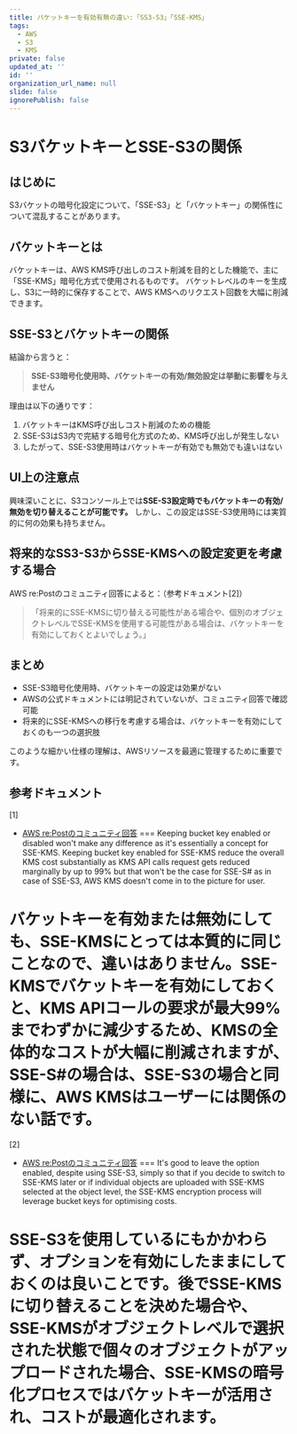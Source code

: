```yaml
---
title: バケットキーを有効有無の違い:「SS3-S3」「SSE-KMS」
tags:
  - AWS
  - S3
  - KMS
private: false
updated_at: ''
id: ''
organization_url_name: null
slide: false
ignorePublish: false
---
```

# S3バケットキーとSSE-S3の関係

## はじめに

S3バケットの暗号化設定について、「SSE-S3」と「バケットキー」の関係性について混乱することがあります。

## バケットキーとは

バケットキーは、AWS KMS呼び出しのコスト削減を目的とした機能で、主に「SSE-KMS」暗号化方式で使用されるものです。
バケットレベルのキーを生成し、S3に一時的に保存することで、AWS KMSへのリクエスト回数を大幅に削減できます。

## SSE-S3とバケットキーの関係

結論から言うと：

> **SSE-S3暗号化使用時、バケットキーの有効/無効設定は挙動に影響を与えません**

理由は以下の通りです：

1. バケットキーはKMS呼び出しコスト削減のための機能
2. SSE-S3はS3内で完結する暗号化方式のため、KMS呼び出しが発生しない
3. したがって、SSE-S3使用時はバケットキーが有効でも無効でも違いはない

## UI上の注意点

興味深いことに、S3コンソール上では**SSE-S3設定時でもバケットキーの有効/無効を切り替えることが可能です。**
しかし、この設定はSSE-S3使用時には実質的に何の効果も持ちません。

## 将来的なSS3-S3からSSE-KMSへの設定変更を考慮する場合

AWS re:Postのコミュニティ回答によると：（参考ドキュメント[2]）

> 「将来的にSSE-KMSに切り替える可能性がある場合や、個別のオブジェクトレベルでSSE-KMSを使用する可能性がある場合は、バケットキーを有効にしておくとよいでしょう。」

## まとめ

- SSE-S3暗号化使用時、バケットキーの設定は効果がない
- AWSの公式ドキュメントには明記されていないが、コミュニティ回答で確認可能
- 将来的にSSE-KMSへの移行を考慮する場合は、バケットキーを有効にしておくのも一つの選択肢

このような細かい仕様の理解は、AWSリソースを最適に管理するために重要です。

## 参考ドキュメント
[1]
- [AWS re:Postのコミュニティ回答](https://repost.aws/ja/questions/QUNfHSIoUZQru2sxvaoPEdyQ/enable-bucket-key-with-sse-s3)
===
Keeping bucket key enabled or disabled won't make any difference as it's essentially a concept for SSE-KMS. Keeping bucket key enabled for SSE-KMS reduce the overall KMS cost substantially as KMS API calls request gets reduced marginally by up to 99% but that won't be the case for SSE-S# as in case of SSE-S3, AWS KMS doesn't come in to the picture for user.

バケットキーを有効または無効にしても、SSE-KMSにとっては本質的に同じことなので、違いはありません。SSE-KMSでバケットキーを有効にしておくと、KMS APIコールの要求が最大99%までわずかに減少するため、KMSの全体的なコストが大幅に削減されますが、SSE-S#の場合は、SSE-S3の場合と同様に、AWS KMSはユーザーには関係のない話です。
===

[2]
- [AWS re:Postのコミュニティ回答](https://repost.aws/ja/questions/QUQPqQONRJR82adgj3xsSu0w/difference-in-functionality-and-cost-when-enabling-s3-bucket-key-for-default-encryption)
===
It's good to leave the option enabled, despite using SSE-S3, simply so that if you decide to switch to SSE-KMS later or if individual objects are uploaded with SSE-KMS selected at the object level, the SSE-KMS encryption process will leverage bucket keys for optimising costs.

SSE-S3を使用しているにもかかわらず、オプションを有効にしたままにしておくのは良いことです。後でSSE-KMSに切り替えることを決めた場合や、SSE-KMSがオブジェクトレベルで選択された状態で個々のオブジェクトがアップロードされた場合、SSE-KMSの暗号化プロセスではバケットキーが活用され、コストが最適化されます。
===
